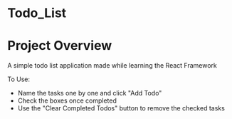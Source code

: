 # Todo_List

# Project Overview
A simple todo list application made while learning the React Framework

To Use:
  - Name the tasks one by one and click "Add Todo"
  - Check the boxes once completed
  - Use the "Clear Completed Todos" button to remove the checked tasks
